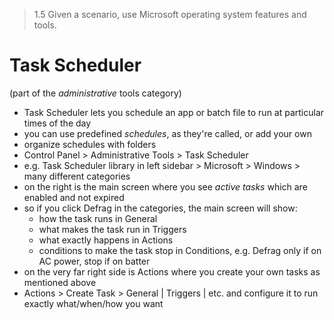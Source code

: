 > 1.5 Given a scenario, use Microsoft operating system features and tools. 

# Task Scheduler
(part of the *administrative* tools category)

- Task Scheduler lets you schedule an app or batch file to run at particular times of the day
- you can use predefined *schedules*, as they're called, or add your own
- organize schedules with folders
- Control Panel > Administrative Tools > Task Scheduler
- e.g. Task Scheduler library in left sidebar > Microsoft > Windows > many different categories
- on the right is the main screen where you see *active tasks* which are enabled and not expired
- so if you click Defrag in the categories, the main screen will show:
	- how the task runs in General
	- what makes the task run in Triggers
	- what exactly happens in Actions
	- conditions to make the task stop in Conditions, e.g. Defrag only if on AC power, stop if on batter
- on the very far right side is Actions where you create your own tasks as mentioned above
- Actions > Create Task > General | Triggers | etc. and configure it to run exactly what/when/how you want